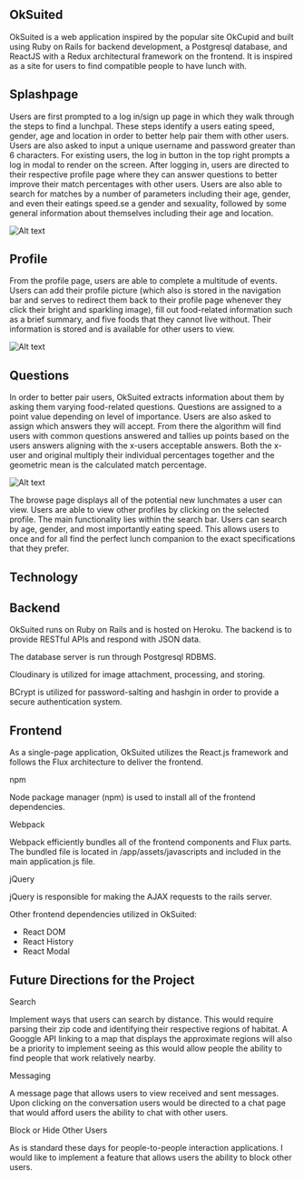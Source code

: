 ## OkSuited

OkSuited is a web application inspired by the popular site OkCupid and built using Ruby on Rails for backend development, a Postgresql database, and ReactJS with a Redux architectural framework on the frontend.  It is inspired as a site for users to find compatible people to have lunch with.

## Splashpage

Users are first prompted to a log in/sign up page in which they walk through the steps to find a lunchpal. These steps identify a users eating speed, gender, age and location in order to better help pair them with other users.  Users are also asked to input a unique username and password greater than 6 characters. For existing users, the log in button in the top right prompts a log in modal to render on the screen. After logging in, users are directed to their respective profile page where they can answer questions to better improve their match percentages with other users.  Users are also able to search for matches by a number of parameters including their age, gender, and even their eatings speed.se a gender and sexuality, followed by some general information about themselves including their age and location.

![Alt text](https://user-images.githubusercontent.com/26631708/28739337-05b0f39a-73af-11e7-9ddf-d25167139f7a.png "Optional title")

## Profile

From the profile page, users are able to complete a multitude of events.  Users can add their profile picture (which also is stored in the navigation bar and serves to redirect them back to their profile page whenever they click their bright and sparkling image), fill out food-related information such as a brief summary, and five foods that they cannot live without. Their information is stored and is available for other users to view.

![Alt text](https://user-images.githubusercontent.com/26631708/28739330-f8ce551e-73ae-11e7-967e-01e3508ae381.png "Optional title")

## Questions

In order to better pair users, OkSuited extracts information about them by asking them varying food-related questions.  Questions are assigned to a point value depending on level of importance.  Users are also asked to assign which answers they will accept. From there the algorithm will find users with common questions answered and tallies up points based on the users answers aligning with the x-users acceptable answers.  Both the x-user and original multiply their individual percentages together and the geometric mean is the calculated match percentage.

![Alt text](https://user-images.githubusercontent.com/26631708/28739318-dbe89108-73ae-11e7-9277-4099678a0a03.png "Optional title")

The browse page displays all of the potential new lunchmates a user can view.  Users are able to view other profiles by clicking on the selected profile.  The main functionality lies within the search bar.  Users can search by age, gender, and most importantly eating speed. This allows users to once and for all find the perfect lunch companion to the exact specifications that they prefer.

## Technology

## Backend

OkSuited runs on Ruby on Rails and is hosted on Heroku.  The backend is to provide RESTful APIs and respond with JSON data.

The database server is run through Postgresql RDBMS.

Cloudinary is utilized for image attachment, processing, and storing.

BCrypt is utilized for password-salting and hashgin in order to provide a secure authentication system.

## Frontend

As a single-page application, OkSuited utilizes the React.js framework and follows the Flux architecture to deliver the frontend.

npm

Node package manager (npm) is used to install all of the frontend dependencies.

Webpack

Webpack efficiently bundles all of the frontend components and Flux parts. The bundled file is located in /app/assets/javascripts and included in the main application.js file.

jQuery

jQuery is responsible for making the AJAX requests to the rails server.

Other frontend dependencies utilized in OkSuited:

  * React DOM
  * React History
  * React Modal




## Future Directions for the Project

Search

Implement ways that users can search by distance.  This would require parsing their zip code and identifying their respective regions of habitat.  A Googgle API linking to a map that displays the approximate regions will also be a priority to implement seeing as this would allow people the ability to find people that work relatively nearby.

Messaging

A message page that allows users to view received and sent messages.  Upon clicking on the conversation users would be directed to a chat page that would afford users the ability to chat with other users.

Block or Hide Other Users

As is standard these days for people-to-people interaction applications. I would like to implement a feature that allows users the ability to block other users.
